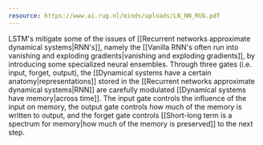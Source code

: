 ```yaml
---
resource: https://www.ai.rug.nl/minds/uploads/LN_NN_RUG.pdf
---
```


LSTM's mitigate some of the issues of [[Recurrent networks approximate dynamical systems|RNN's]], namely the [[Vanilla RNN's often run into vanishing and exploding gradients|vanishing and exploding gradients]], by introducing some specialized neural ensembles. Through three gates (i.e. input, forget, output), the [[Dynamical systems have a certain anatomy|representations]] stored in the [[Recurrent networks approximate dynamical systems|RNN]] are carefully modulated [[Dynamical systems have memory|across time]]. The input gate controls the influence of the input on memory, the output gate controls how much of the memory is written to output, and the forget gate controls [[Short-long term is a spectrum for memory|how much of the memory is preserved]] to the next step.